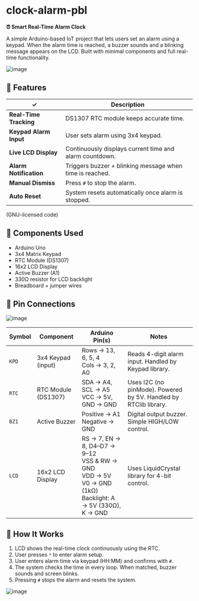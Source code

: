 # clock-alarm-pbl

**⏰ Smart Real-Time Alarm Clock**

A simple Arduino-based IoT project that lets users set an alarm using a keypad. When the alarm time is reached, a buzzer sounds and a blinking message appears on the LCD. Built with minimal components and full real-time functionality.

![image](https://github.com/user-attachments/assets/a086b586-abb7-44c7-902a-5d3408190861)


## 📌 Features

| ✓ | Description |
|----|-------------|
| **Real-Time Tracking** | DS1307 RTC module keeps accurate time. |
| **Keypad Alarm Input** | User sets alarm using 3x4 keypad. |
| **Live LCD Display** | Continuously displays current time and alarm countdown. |
| **Alarm Notification** | Triggers buzzer + blinking message when time is reached. |
| **Manual Dismiss** | Press `#` to stop the alarm. |
| **Auto Reset** | System resets automatically once alarm is stopped. |
(GNU-licensed code)
## 🧰 Components Used

- Arduino Uno  
- 3x4 Matrix Keypad  
- RTC Module (DS1307)  
- 16x2 LCD Display  
- Active Buzzer (A1)  
- 330Ω resistor for LCD backlight  
- Breadboard + jumper wires  

## 🔌 Pin Connections

![image](https://github.com/user-attachments/assets/30eed883-c717-48bf-bd6e-45604b970db4)



| **Symbol** | **Component**         | **Arduino Pin(s)**                                                                                                                                     | **Notes**                                                                 |
|------------|------------------------|--------------------------------------------------------------------------------------------------------------------------------------------------------|---------------------------------------------------------------------------|
| `KPD`      | 3x4 Keypad (input)     | Rows → 13, 6, 5, 4<br>Cols → 3, 2, A0                                                                                                                   | Reads 4-digit alarm input. Handled by Keypad library.                    |
| `RTC`      | RTC Module (DS1307)    | SDA → A4, SCL → A5<br>VCC → 5V, GND → GND                                                                                                               | Uses I2C (no pinMode). Powered by 5V. Handled by RTClib library.         |
| `BZ1`      | Active Buzzer          | Positive → A1<br>Negative → GND                                                                                                                         | Digital output buzzer. Simple HIGH/LOW control.                          |
| `LCD`      | 16x2 LCD Display       | RS → 7, EN → 8, D4–D7 → 9–12<br>VSS & RW → GND<br>VDD → 5V<br>V0 → GND (1kΩ)<br>Backlight: A → 5V (330Ω), K → GND                                       | Uses LiquidCrystal library for 4-bit control.  

## 🧠 How It Works

1. LCD shows the real-time clock continuously using the RTC.
2. User presses `*` to enter alarm setup.
3. User enters alarm time via keypad (HH:MM) and confirms with `#`.
4. The system checks the time in every loop. When matched, buzzer sounds and screen blinks.
5. Pressing `#` stops the alarm and resets the system.

![image](https://github.com/user-attachments/assets/1c839ec6-0c2b-4f93-9299-09f568e98dcb)

